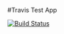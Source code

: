 #Travis Test App

[![Build Status](https://travis-ci.com/apm-sina-grunau/travis-test-app.svg?branch=master)](https://travis-ci.com/apm-sina-grunau/travis-test-app)
